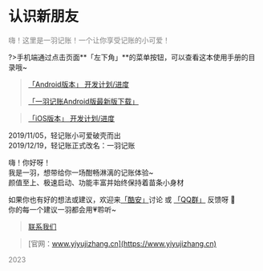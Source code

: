# 认识新朋友

<font color=gray>嗨！这里是一羽记账！一个让你享受记账的小可爱！</font>

?>手机端通过点击页面**「左下角」**的菜单按钮，可以查看这本使用手册的目录哦~

>[「Android版本」 开发计划/进度](https://trello.com/b/R0SM2I6W/%E4%B8%80%E7%BE%BD%E8%AE%B0%E8%B4%A6-android)
>
>[「一羽记账Android版最新版下载」](https://www.coolapk.com/apk/247977)

>[「iOS版本」 开发计划/进度](https://trello.com/b/R0SM2I6W/%E4%B8%80%E7%BE%BD%E8%AE%B0%E8%B4%A6-ios)

2019/11/05，轻记账小可爱破壳而出<br>2019/12/19，轻记账正式改名：一羽记账 

嗨！你好呀！<br>我是一羽，想带给你一场酣畅淋漓的记账体验~<br>颜值至上、极速启动、功能丰富并始终保持着苗条小身材

如果你也有好的想法或建议，欢迎来[「酷安」](https://www.coolapk.com/apk/kylec.me.lightbookkeeping)讨论 或 [「QQ群」](doc/other/contact.md) 反馈呀 👏 <br>你的每一个建议一羽都会用💗聆听~

> [联系我们](/doc/other/contact.md)

> [官网：www.yiyujizhang.cn](https://www.yiyujizhang.cn)

<font color=gray>2023</font>
